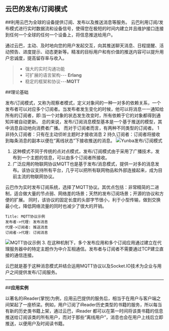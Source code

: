 ﻿## 云巴的发布/订阅模式

##利用云巴为全球的设备提供订阅、发布以及推送消息等服务。
云巴利用订阅/发布模式进行实时数据流和设备信号，使得您在极短的时间内建立并且维护接口连接到任何一个全球的任何一个设备上，将信息推送给用户。

通过云巴，主动、及时地向您的用户发起交互，向其推送聊天消息、日程提醒、活动预告、进度提示、动态更新等。精准的目标用户和有价值的推送内容可以提升用户忠诚度，提高留存率与收入。

>* 强大的实时沟通功能 
>* 可扩展的语言架构--- **Erlang**
>* 稳定的框架和协议---**MQTT**

##理论基础

发布/订阅模式，又称为观察者模式，定义对象间的一种一对多的依赖关系，一个发布者可以对应多个订阅者。当发布者发生变化的时候，他可以将消息一一通知给所有的订阅者，即:当一个对象的状态发生改变时，所有依赖于它的对象都得到通知并被自动更新。
总的来说，发布/订阅消息模型基本是一个基于推送的模型，其中消息自动地向消费者广播。
而对于订阅者而言，有两种不同类型的订阅者。
1 非持久订阅者：只有在主动侦听主题时才接收消息
2 持久订阅者：订阅者将接收到每条消息的副本以便在“离线状态”下接收推送的消息。
![Yunba发布/订阅模式][1]

 1. 这种模式不同于传统的点对点模式，发布/订阅模式由于采用了广播技术，发布到一个主题的信息，可以由多个订阅者所接收。
 2. 广泛应用的物联网协议MQTT也是基于发布/消息模式，提供一对多的消息发布。该协议支持所有平台，几乎可以把所有联网物品和外部连接起来，成为目前主流的物联网协议。
 
云巴作为实时发布订阅系统，选择了MQTT协议。其优点包括：非常精简的二进制，适合做大量的节点弱、网络差的场景；天然的发布订阅场景；开源的协议和方便的扩展。
同时，该协议的固定长度的头部字节很小，利于小型传输，做到交换最小化，降低网络流量的同时也减少了很大的开销。
```seq 
Title: MQTT协议示例
发布者->代理: 发布消息 
代理->订阅者: 推送消息
订阅者->代理: 订阅消息
```
![MQTT协议示例][2]
3. 在这种机制下，多个发布应用和多个订阅应用通过建立在代理服务器中的特定主题作为中介互相通信。发布者与订阅者不需要通过TCP建立直接的通信连接。

 云巴就是基于这种消息模式并结合运用MQTT协议以及Socket.IO技术为企业与用户之间提供发布/订阅服务。


----------


##**应用实例**

以著名的iReader(掌悦)为例，应用云巴提供的服务后，相当于在用户与客户端之间架起了一座桥梁。例如，用户订阅了iReader历史类型的书籍的服务，所以每当有新的历史类书籍上架，通过云巴，iReader 都可以在第一时间将该类书籍的信息推送给订阅该类的所有用户，而对于那些“离线用户”，消息也会在用户上线后立即推送，以便用户及时阅读书籍。



  [1]: https://cloud.githubusercontent.com/assets/12043658/7466369/3762def8-f314-11e4-86d0-f75947d95d21.png
  [2]: https://cloud.githubusercontent.com/assets/12043658/7466383/60a0aa02-f314-11e4-9744-4065c86dd30d.png